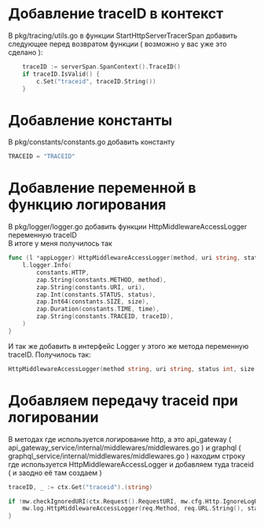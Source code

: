 
# Добавление traceID в контекст
В pkg/tracing/utils.go в функции StartHttpServerTracerSpan добавить следующее перед возвратом функции ( возможно у вас уже это сделано ):
```go
	traceID := serverSpan.SpanContext().TraceID()
	if traceID.IsValid() {
		c.Set("traceid", traceID.String())
	}
```

# Добавление константы
В pkg/constants/constants.go добавить константу
```go
TRACEID = "TRACEID"
```

# Добавление переменной в функцию логирования
В pkg/logger/logger.go добавить функции HttpMiddlewareAccessLogger переменную traceID \
В итоге у меня получилось так
```go 
func (l *appLogger) HttpMiddlewareAccessLogger(method, uri string, status int, size int64, time time.Duration, traceID string) {
	l.logger.Info(
		constants.HTTP,
		zap.String(constants.METHOD, method),
		zap.String(constants.URI, uri),
		zap.Int(constants.STATUS, status),
		zap.Int64(constants.SIZE, size),
		zap.Duration(constants.TIME, time),
        zap.String(constants.TRACEID, traceID),
	)
}
```
И так же добавить в интерфейс Logger у этого же метода переменную traceID. Получилось так:
```go
HttpMiddlewareAccessLogger(method string, uri string, status int, size int64, time time.Duration, traceID string)
```

# Добавляем передачу traceid при логировании
В методах где используется логирование http, а это api_gateway ( api_gateway_service/internal/middlewares/middlewares.go ) и graphql ( graphql_service/internal/middlewares/middlewares.go ) находим строку где используется HttpMiddlewareAccessLogger и добавляем туда traceid ( и заодно её там создаем )
```go
traceID, _ := ctx.Get("traceid").(string)

if !mw.checkIgnoredURI(ctx.Request().RequestURI, mw.cfg.Http.IgnoreLogUrls) {
    mw.log.HttpMiddlewareAccessLogger(req.Method, req.URL.String(), status, size, s, traceID)
}
```

